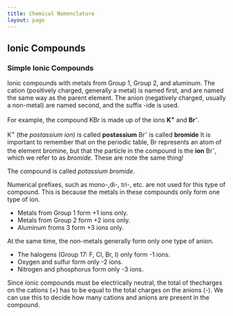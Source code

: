 ```yaml
---
title: Chemical Nomenclature
layout: page
---
```


## Ionic Compounds
### Simple Ionic Compounds
Ionic compounds with metals from Group 1, Group 2, and aluminum.
The cation (positively charged, generally a metal) is named first, and are named the same way as the parent element.
The anion (negatively charged, usually a non-metal) are named second, and the suffix -ide is used.

  For example, the compound KBr is made up of the ions <strong>K<sup>+</sup></strong> and <strong>Br<sup>-</sup></strong>.

  K<sup>+</sup> (the <em>postassium ion</em>) is called <strong>postassium</strong>
  Br<sup>-</sup> is called <strong>bromide</strong>
  It is important to remember that on the periodic table, Br represents an atom of the element bromine, but that the particle in the compound is the **ion** Br<sup>-</sup>, which we refer to as *bromide*.  These are note the same thing!

The compound is called <em>potassium bromide</em>.

Numerical prefixes, such as mono-,di-, tri-, etc. are not used for this type of compound.  This is because the metals in these compounds only form one type of ion.

  * Metals from Group 1 form +1 ions only.
  * Metals from Group 2 form +2 ions only.
  * Aluminum froms 3 form +3 ions only.

At the same time, the non-metals generally form only one type of anion.

* The halogens (Group 17: F, Cl, Br, I) only form -1 ions.
* Oxygen and sulfur form only -2 ions.
* Nitrogen and phosphorus form only -3 ions.

Since ionic compounds must be electrically neutral, the total of thecharges on the cations (+) has to be equal to the total charges on the anions (-).  We can use this to decide how many cations and anions are present in the compound.
